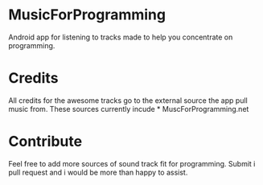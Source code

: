 # MusicForProgramming
Android app for listening to tracks made to help you concentrate on programming.

# Credits
All credits for the awesome tracks go to the external source the app pull music from.
These sources currently incude
    * MuscForProgramming.net

# Contribute
Feel free to add more sources of sound track fit for programming.
Submit i pull request and i would be more than happy to assist.



